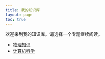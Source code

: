 ```yaml
---
title: 我的知识库
layout: page
toc: true
---
```


欢迎来到我的知识库。请选择一个专题继续阅读。

- [物理知识](/wiki/physics/)
- [计算机科学](/wiki/cs/)
